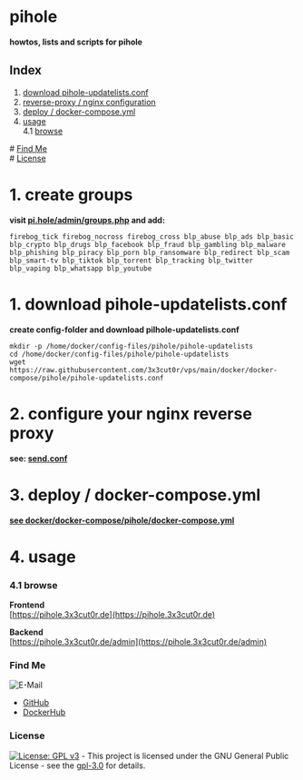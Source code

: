# pihole

**howtos, lists and scripts for pihole**

## Index

1. [download pihole-updatelists.conf ](#download)  
2. [reverse-proxy / nginx configuration](#reverse-proxy)  
3. [deploy / docker-compose.yml](#deploy)  
4. [usage](#usage)  
  4.1 [browse](#browse)  

\# [Find Me](#findme)  
\# [License](#license)  

# 1. create groups <a name="create_groups"></a>  
**visit [pi.hole/admin/groups.php](http://pi.hole/admin/groups.php) and add:**  
```shell
firebog_tick firebog_nocross firebog_cross blp_abuse blp_ads blp_basic blp_crypto blp_drugs blp_facebook blp_fraud blp_gambling blp_malware blp_phishing blp_piracy blp_porn blp_ransomware blp_redirect blp_scam blp_smart-tv blp_tiktok blp_torrent blp_tracking blp_twitter blp_vaping blp_whatsapp blp_youtube

```






# 1. download pihole-updatelists.conf <a name="download"></a>  
**create config-folder and download pilhole-updatelists.conf**  
```shell
mkdir -p /home/docker/config-files/pihole/pihole-updatelists
cd /home/docker/config-files/pihole/pihole-updatelists
wget https://raw.githubusercontent.com/3x3cut0r/vps/main/docker/docker-compose/pihole/pihole-updatelists.conf

```

# 2. configure your nginx reverse proxy <a name="reverse-proxy"></a>  
**see: [send.conf](https://github.com/3x3cut0r/vps/blob/main/docker/docker-compose/nginx/conf.d/pihole.conf)**

# 3. deploy / docker-compose.yml <a name="deploy"></a>  
**[see docker/docker-compose/pihole/docker-compose.yml](https://github.com/3x3cut0r/vps/blob/main/docker/docker-compose/pihole/docker-compose.yml)**  

# 4. usage <a name="usage"></a>  

### 4.1 browse <a name="browse"></a>  
**Frontend**  
[https://pihole.3x3cut0r.de](https://pihole.3x3cut0r.de)  

**Backend**  
[https://pihole.3x3cut0r.de/admin](https://pihole.3x3cut0r.de/admin)  






### Find Me <a name="findme"></a>

![E-Mail](https://img.shields.io/badge/E--Mail-executor55%40gmx.de-red)
* [GitHub](https://github.com/3x3cut0r)
* [DockerHub](https://hub.docker.com/u/3x3cut0r)

### License <a name="license"></a>

[![License: GPL v3](https://img.shields.io/badge/License-GPLv3-blue.svg)](https://www.gnu.org/licenses/gpl-3.0) - This project is licensed under the GNU General Public License - see the [gpl-3.0](https://www.gnu.org/licenses/gpl-3.0.en.html) for details.
